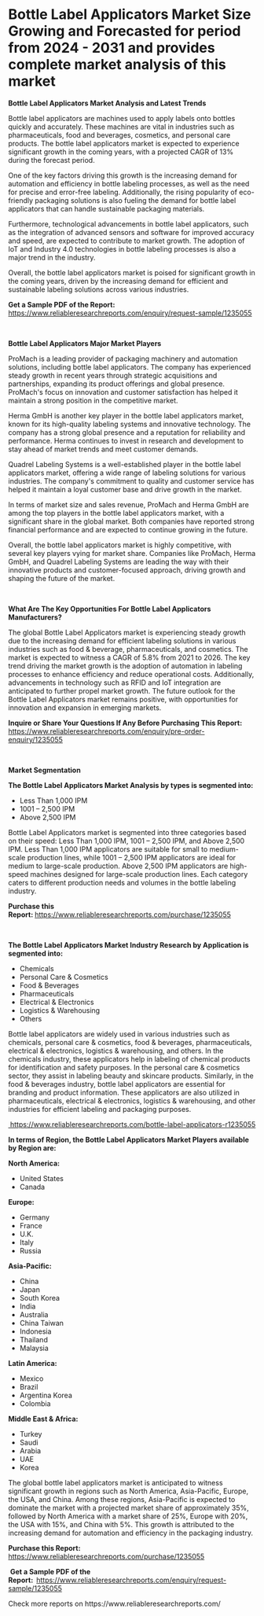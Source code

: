 <p><h1>Bottle Label Applicators Market Size Growing and Forecasted for period from 2024 - 2031 and provides complete market analysis of this market</h1></p><p><strong>Bottle Label Applicators Market Analysis and Latest Trends</strong></p>
<p><p>Bottle label applicators are machines used to apply labels onto bottles quickly and accurately. These machines are vital in industries such as pharmaceuticals, food and beverages, cosmetics, and personal care products. The bottle label applicators market is expected to experience significant growth in the coming years, with a projected CAGR of 13% during the forecast period.</p><p>One of the key factors driving this growth is the increasing demand for automation and efficiency in bottle labeling processes, as well as the need for precise and error-free labeling. Additionally, the rising popularity of eco-friendly packaging solutions is also fueling the demand for bottle label applicators that can handle sustainable packaging materials.</p><p>Furthermore, technological advancements in bottle label applicators, such as the integration of advanced sensors and software for improved accuracy and speed, are expected to contribute to market growth. The adoption of IoT and Industry 4.0 technologies in bottle labeling processes is also a major trend in the industry.</p><p>Overall, the bottle label applicators market is poised for significant growth in the coming years, driven by the increasing demand for efficient and sustainable labeling solutions across various industries.</p></p>
<p><strong>Get a Sample PDF of the Report:&nbsp;</strong> <a href="https://www.reliableresearchreports.com/enquiry/request-sample/1235055">https://www.reliableresearchreports.com/enquiry/request-sample/1235055</a></p>
<p>&nbsp;</p>
<p><strong>Bottle Label Applicators Major Market Players</strong></p>
<p><p>ProMach is a leading provider of packaging machinery and automation solutions, including bottle label applicators. The company has experienced steady growth in recent years through strategic acquisitions and partnerships, expanding its product offerings and global presence. ProMach's focus on innovation and customer satisfaction has helped it maintain a strong position in the competitive market.</p><p>Herma GmbH is another key player in the bottle label applicators market, known for its high-quality labeling systems and innovative technology. The company has a strong global presence and a reputation for reliability and performance. Herma continues to invest in research and development to stay ahead of market trends and meet customer demands.</p><p>Quadrel Labeling Systems is a well-established player in the bottle label applicators market, offering a wide range of labeling solutions for various industries. The company's commitment to quality and customer service has helped it maintain a loyal customer base and drive growth in the market.</p><p>In terms of market size and sales revenue, ProMach and Herma GmbH are among the top players in the bottle label applicators market, with a significant share in the global market. Both companies have reported strong financial performance and are expected to continue growing in the future.</p><p>Overall, the bottle label applicators market is highly competitive, with several key players vying for market share. Companies like ProMach, Herma GmbH, and Quadrel Labeling Systems are leading the way with their innovative products and customer-focused approach, driving growth and shaping the future of the market.</p></p>
<p>&nbsp;</p>
<p><strong>What Are The Key Opportunities For Bottle Label Applicators Manufacturers?</strong></p>
<p><p>The global Bottle Label Applicators market is experiencing steady growth due to the increasing demand for efficient labeling solutions in various industries such as food & beverage, pharmaceuticals, and cosmetics. The market is expected to witness a CAGR of 5.8% from 2021 to 2026. The key trend driving the market growth is the adoption of automation in labeling processes to enhance efficiency and reduce operational costs. Additionally, advancements in technology such as RFID and IoT integration are anticipated to further propel market growth. The future outlook for the Bottle Label Applicators market remains positive, with opportunities for innovation and expansion in emerging markets.</p></p>
<p><strong>Inquire or Share Your Questions If Any Before Purchasing This Report:</strong> <a href="https://www.reliableresearchreports.com/enquiry/pre-order-enquiry/1235055">https://www.reliableresearchreports.com/enquiry/pre-order-enquiry/1235055</a></p>
<p>&nbsp;</p>
<p><strong>Market Segmentation</strong></p>
<p><strong>The Bottle Label Applicators Market Analysis by types is segmented into:</strong></p>
<p><ul><li>Less Than 1,000 IPM</li><li>1001 – 2,500 IPM</li><li>Above 2,500 IPM</li></ul></p>
<p><p>Bottle Label Applicators market is segmented into three categories based on their speed: Less Than 1,000 IPM, 1001 – 2,500 IPM, and Above 2,500 IPM. Less Than 1,000 IPM applicators are suitable for small to medium-scale production lines, while 1001 – 2,500 IPM applicators are ideal for medium to large-scale production. Above 2,500 IPM applicators are high-speed machines designed for large-scale production lines. Each category caters to different production needs and volumes in the bottle labeling industry.</p></p>
<p><strong>Purchase this Report:&nbsp;</strong><a href="https://www.reliableresearchreports.com/purchase/1235055">https://www.reliableresearchreports.com/purchase/1235055</a></p>
<p>&nbsp;</p>
<p><strong>The Bottle Label Applicators Market Industry Research by Application is segmented into:</strong></p>
<p><ul><li>Chemicals</li><li>Personal Care & Cosmetics</li><li>Food & Beverages</li><li>Pharmaceuticals</li><li>Electrical & Electronics</li><li>Logistics & Warehousing</li><li>Others</li></ul></p>
<p><p>Bottle label applicators are widely used in various industries such as chemicals, personal care & cosmetics, food & beverages, pharmaceuticals, electrical & electronics, logistics & warehousing, and others. In the chemicals industry, these applicators help in labeling of chemical products for identification and safety purposes. In the personal care & cosmetics sector, they assist in labeling beauty and skincare products. Similarly, in the food & beverages industry, bottle label applicators are essential for branding and product information. These applicators are also utilized in pharmaceuticals, electrical & electronics, logistics & warehousing, and other industries for efficient labeling and packaging purposes.</p></p>
<p><a href="https://www.reliableresearchreports.com/bottle-label-applicators-r1235055">&nbsp;https://www.reliableresearchreports.com/bottle-label-applicators-r1235055</a></p>
<p><strong>In terms of Region, the Bottle Label Applicators Market Players available by Region are:</strong></p>
<p>
    <p> <strong> North America: </strong>
        <ul>
            <li>United States</li>
            <li>Canada</li>
        </ul>
        </p> 
    <p> <strong> Europe: </strong>
        <ul>
            <li>Germany</li>
            <li>France</li>
            <li>U.K.</li>
            <li>Italy</li>
            <li>Russia</li>
        </ul>
        </p> 
    <p> <strong> Asia-Pacific: </strong>
        <ul>
            <li>China</li>
            <li>Japan</li>
            <li>South Korea</li>
            <li>India</li>
            <li>Australia</li>
            <li>China Taiwan</li>
            <li>Indonesia</li>
            <li>Thailand</li>
            <li>Malaysia</li>
        </ul>
        </p> 
    <p> <strong> Latin America: </strong>
        <ul>
            <li>Mexico</li>
            <li>Brazil</li>
            <li>Argentina Korea</li>
            <li>Colombia</li>
        </ul>
        </p> 
    <p> <strong> Middle East & Africa: </strong>
        <ul>
            <li>Turkey</li>
            <li>Saudi</li>
            <li>Arabia</li>
            <li>UAE</li>
            <li>Korea</li>
        </ul>
    </p>
    </p>
<p><p>The global bottle label applicators market is anticipated to witness significant growth in regions such as North America, Asia-Pacific, Europe, the USA, and China. Among these regions, Asia-Pacific is expected to dominate the market with a projected market share of approximately 35%, followed by North America with a market share of 25%, Europe with 20%, the USA with 15%, and China with 5%. This growth is attributed to the increasing demand for automation and efficiency in the packaging industry.</p></p>
<p><strong>Purchase this Report: </strong><a href="https://www.reliableresearchreports.com/purchase/1235055">https://www.reliableresearchreports.com/purchase/1235055</a></p>
<p>&nbsp;<strong>Get a Sample PDF of the Report:&nbsp;&nbsp;</strong><a href="https://www.reliableresearchreports.com/enquiry/request-sample/1235055">https://www.reliableresearchreports.com/enquiry/request-sample/1235055</a></p>
<p><strong></strong></p>
<p>Check more reports on https://www.reliableresearchreports.com/</p>